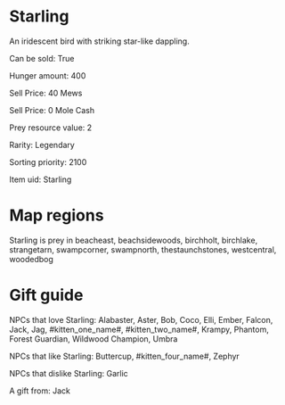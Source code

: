 # Starling

An iridescent bird with striking star-like dappling.

Can be sold: True

Hunger amount: 400

Sell Price: 40 Mews

Sell Price: 0 Mole Cash

Prey resource value: 2

Rarity: Legendary

Sorting priority: 2100

Item uid: Starling

# Map regions

Starling is prey in beacheast, beachsidewoods, birchholt, birchlake, strangetarn, swampcorner, swampnorth, thestaunchstones, westcentral, woodedbog

# Gift guide

NPCs that love Starling: Alabaster, Aster, Bob, Coco, Elli, Ember, Falcon, Jack, Jag, #kitten_one_name#, #kitten_two_name#, Krampy, Phantom, Forest Guardian, Wildwood Champion, Umbra

NPCs that like Starling: Buttercup, #kitten_four_name#, Zephyr

NPCs that dislike Starling: Garlic

A gift from: Jack
